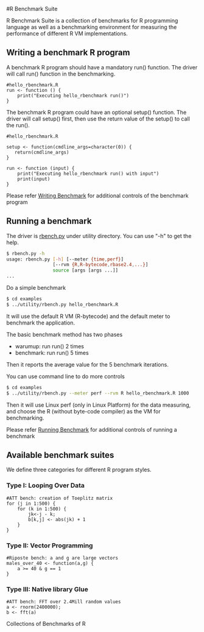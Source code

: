 #R Benchmark Suite

R Benchmark Suite is a collection of benchmarks for R programming language as well as a benchmarking environment for measuring the performance of different R VM implementations.

## Writing a benchmark R program

A benchmark R program should have a mandatory run() function. The driver will call run() function in the benchmarking.
```
#hello_rbenchmark.R
run <- function () {
    print("Executing hello_rbenchmark run()")
}
```

The benchmark R program could have an optional setup() function. The driver will call setup() first, then use the return value of the setup() to call the run().
```
#hello_rbenchmark.R

setup <- function(cmdline_args=character(0)) {
   return(cmdline_args)
}

run <- function (input) {
    print("Executing hello_rbenchmark run() with input")
    print(input)
}
```

Please refer [Writing Benchmark](docs/writting_benchmark.md) for additional controls of the benchmark program

## Running a benchmark

The driver is [rbench.py](utility/rbench.py) under utility directory. You can use "-h" to get the help.
```bash
$ rbench.py -h
usage: rbench.py [-h] [--meter {time,perf}]
                 [--rvm {R,R-bytecode,rbase2.4,...}]
                 source [args [args ...]]
...
```

Do a simple benchmark
```bash
$ cd examples
$ ../utility/rbench.py hello_rbenchmark.R
```

It will use the default R VM (R-bytecode) and the default meter to benchmark the application. 

The basic benchmark method has two phases
- warumup: run run() 2 times
- benchmark: run run() 5 times

Then it reports the average value for the 5 benchmark iterations.

You can use command line to do more controls
```bash
$ cd examples
$ ../utility/rbench.py --meter perf --rvm R hello_rbenchmark.R 1000
```

Then it will use Linux perf (only in Linux Platform) for the data measuring, and choose the R (without byte-code compiler) as the VM for benchmarking.

Please refer [Running Benchmark](docs/running_benchmark.md) for additional controls of running a benchmark


## Available benchmark suites

We define three categories for different R program styles.

### Type I: Looping Over Data

```
#ATT bench: creation of Toeplitz matrix
for (j in 1:500) {
    for (k in 1:500) {
        jk<-j - k;
        b[k,j] <- abs(jk) + 1
    }
}
```

### Type II: Vector Programming

```
#Riposte bench: a and g are large vectors
males_over_40 <- function(a,g) {
    a >= 40 & g == 1
}
```

### Type III:  Native library Glue

```
#ATT bench: FFT over 2.4Mill random values
a <- rnorm(2400000);
b <- fft(a)
```

Collections of Benchmarks of R
